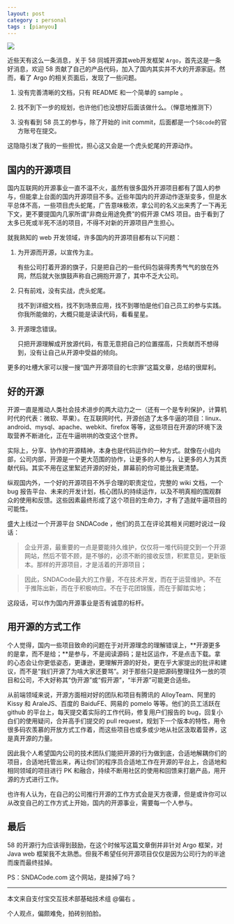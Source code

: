 ```yaml
---
layout: post
category : personal
tags : [pianyou]
---
```


![](https://i.alipayobjects.com/e/201303/2RZAUL83tk.png)

近些天有这么一条消息，关于 58 同城开源其web开发框架 `Argo`，首先这是一条好消息，欢迎 58 贡献了自己的产品代码，加入了国内其实并不大的开源家庭。然而，看了 Argo 的相关页面后，发现了一些问题。

1. 没有完善清晰的文档，只有 README 和一个简单的 sample 。

2. 找不到下一步的规划，也许他们也没想好后面该做什么。（惮意地推测下）

3. 没有看到 58 员工的参与，除了开始的 init commit，后面都是一个`58code`的官方账号在提交。

这隐隐引发了我的一些担忧，担心这又会是一个虎头蛇尾的开源动作。

## 国内的开源项目

国内互联网的开源事业一直不温不火，虽然有很多国外开源项目都有了国人的参与，但能拿上台面的国内开源项目不多。近些年国内的开源动作逐渐变多，但是水平总体不高，一些项目虎头蛇尾，广告意味极浓，拿公司的名义出来秀了一下再无下文，更不要提国内几家所谓“非商业用途免费”的假开源 CMS 项目。由于看到了太多已死或半死不活的项目，不得不对新的开源项目产生担心。

就我熟知的 web 开发领域，许多国内的开源项目都有以下问题：

1. 为开源而开源，以宣传为主。
   
   有些公司打着开源的旗子，只是把自己的一些代码包装得秀秀气气的放在外网，然后就大张旗鼓声称自己拥抱开源了，其中不乏大公司。

2. 只有前戏，没有实战，虎头蛇尾。
	
   找不到详细文档，找不到场景应用，找不到哪怕是他们自己员工的参与实践。你我所能做的，大概只能是读读代码，看看星星。
	
3. 开源理念错误。

   只把开源理解成开放源代码，有意无意把自己的位置摆高，只贡献而不想得到，没有让自己从开源中受益的倾向。

更多的吐槽大家可以搜一搜“国产开源项目的七宗罪”这篇文章，总结的很犀利。

## 好的开源

开源一直是推动人类社会技术进步的两大动力之一（还有一个是专利保护，计算机时代的代表：微软、苹果）。在互联网时代，开源创造了太多牛逼的项目：linux、android、mysql、apache、webkit、firefox 等等，这些项目在开源的环境下汲取营养不断进化，正在牛逼哄哄的改变这个世界。

实际上，分享、协作的开源精神，本身也是代码运作的一种方式。就像在小组内部，公司内部，开源是一个更大范围的协作，让更多的人参与，让更多的人为其贡献代码。其实不用在这里絮述开源的好处，屏幕前的你可能比我更清楚。

纵观国内外，一个好的开源项目不外乎合理的职责定位，完整的 wiki 文档，一个 bug 报告平台、未来的开发计划，核心团队的持续运作，以及不明真相的围观群众的使用和反馈。这些因素最终形成了这个项目的生命力，才有了造就牛逼项目的可能性。

盛大上线过一个开源平台 SNDACode ，他们的员工在评论其相关问题时说过一段话：

> 企业开源，最重要的一点是要能持久维护，仅仅将一堆代码提交到一个开源网站，然后不管不顾，是不够的，必须不断的接收反馈，积累意见，更新版本。那样的开源项目，才是活着的开源项目；

> 因此，SNDACode最大的工作量，不在技术开发，而在于运营维护。不在于推陈出新，而在于积极响应。不在于花团锦簇，而在于脚踏实地；

这段话，可以作为国内开源事业是否有诚意的标杆。

## 用开源的方式工作

个人觉得，国内一些项目致命的问题在于对开源理念的理解错误上，**开源更多的是拿，而不是给；**是参与，不是阅读源码；是社区运作，不是点击下载。拿的心态会让你更低姿态，更谦逊，更理解开源的好处，更在乎大家提出的批评和建议，而不是“我们开源了为啥大家还要骂”。对于那些只是把源码整理往外一放的项目和公司，不大好称其“伪开源”或“假开源”，“半开源”可能更合适些。

从前端领域来说，开源方面相对好的团队和项目有腾讯的 AlloyTeam、阿里的 Kissy 和 AraleJS、百度的 BaiduFE、网易的 pomelo 等等。他们的员工活跃在 github 的平台上，每天提交着实际的工作代码，修复用户们报告的 bug，回复小白们的使用疑问，合并高手们提交的 pull request，规划下一个版本的特性，用令很多码农羡慕的开放方式工作着，而这些项目也或多或少地从社区汲取着营养，这是真开源的力量。

因此我个人希望国内公司的技术团队们能把开源的行为做到底，合适地解耦你们的项目，合适地托管出来，再让你们的程序员合适地工作在开源的平台上，合适地和相同领域的项目进行 PK 和融合，持续不断用社区的使用和回馈来打磨产品，用开源的方式进行工作。

也许有人认为，在自己的公司推行开源的工作方式会是天方夜谭，但是或许你可以从改变自己的工作方式上开始，国内的开源事业，需要每一个人参与。

## 最后

58 的开源行为应该得到鼓励，在这个时候写这篇文章倒并非针对 Argo 框架，对 Java web 框架我不太熟悉。但我不希望任何开源项目仅仅是因为公司行为的半途而废而最终挂掉。

PS：SNDACode.com 这个网站，是挂掉了吗？

---

本文来自支付宝交互技术部基础技术组 @偏右 。

个人观点，偏颇难免，拍砖别拍脸。

